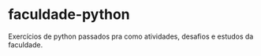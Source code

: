 # faculdade-python
Exercícios de python passados pra como atividades, desafios e estudos da faculdade.
